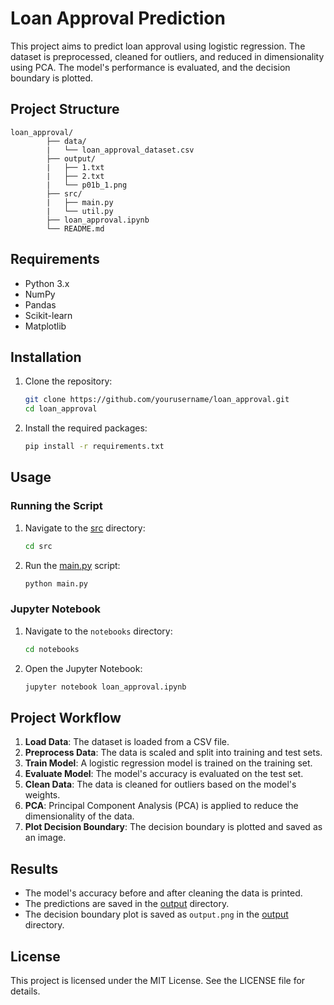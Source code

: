 # Loan Approval Prediction

This project aims to predict loan approval using logistic regression. The dataset is preprocessed, cleaned for outliers, and reduced in dimensionality using PCA. The model's performance is evaluated, and the decision boundary is plotted.

## Project Structure

```
loan_approval/ 
        ├── data/ 
        |   └── loan_approval_dataset.csv 
        ├── output/ 
        |   ├── 1.txt
        |   ├── 2.txt
        |   └── p01b_1.png 
        ├── src/
        |   ├── main.py
        |   └── util.py 
        ├── loan_approval.ipynb 
        └── README.md
```

## Requirements

- Python 3.x
- NumPy
- Pandas
- Scikit-learn
- Matplotlib

## Installation

1. Clone the repository:
    ```bash
    git clone https://github.com/yourusername/loan_approval.git
    cd loan_approval
    ```

2. Install the required packages:
    ```bash
    pip install -r requirements.txt
    ```

## Usage

### Running the Script

1. Navigate to the [src](http://_vscodecontentref_/1) directory:
    ```bash
    cd src
    ```

2. Run the [main.py](http://_vscodecontentref_/2) script:
    ```bash
    python main.py
    ```

### Jupyter Notebook

1. Navigate to the `notebooks` directory:
    ```bash
    cd notebooks
    ```

2. Open the Jupyter Notebook:
    ```bash
    jupyter notebook loan_approval.ipynb
    ```

## Project Workflow

1. **Load Data**: The dataset is loaded from a CSV file.
2. **Preprocess Data**: The data is scaled and split into training and test sets.
3. **Train Model**: A logistic regression model is trained on the training set.
4. **Evaluate Model**: The model's accuracy is evaluated on the test set.
5. **Clean Data**: The data is cleaned for outliers based on the model's weights.
6. **PCA**: Principal Component Analysis (PCA) is applied to reduce the dimensionality of the data.
7. **Plot Decision Boundary**: The decision boundary is plotted and saved as an image.

## Results

- The model's accuracy before and after cleaning the data is printed.
- The predictions are saved in the [output](http://_vscodecontentref_/3) directory.
- The decision boundary plot is saved as `output.png` in the [output](http://_vscodecontentref_/4) directory.

## License

This project is licensed under the MIT License. See the LICENSE file for details.
